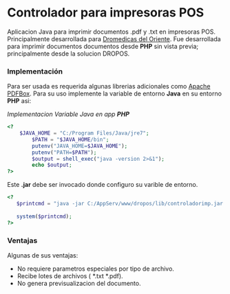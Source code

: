 # Controlador para impresoras POS

Aplicacion Java para imprimir documentos .pdf y .txt en impresoras POS. Principalmente desarrollada para [Dromedicas del Oriente](http://www.dromedicas.com.co/).
Fue desarrollada para imprimir documentos documentos desde **PHP** sin vista previa; principalmente desde la solucion DROPOS.

### Implementación

Para ser usada es requerida algunas librerias adicionales como [Apache PDFBox](https://pdfbox.apache.org/).
Para su uso implemente la variable de entorno **Java** en su entorno **PHP** asi:

_Implementacion Variable Java en app **PHP**_

```php
<?
    $JAVA_HOME = "C:/Program Files/Java/jre7";
        $PATH = "$JAVA_HOME/bin";
        putenv("JAVA_HOME=$JAVA_HOME");
        putenv("PATH=$PATH");
 		$output = shell_exec("java -version 2>&1");
 		echo $output;
?>
```

Este **.jar** debe ser invocado donde configuro su varible de entorno. 
```php
<?
   $printcmd = "java -jar C:/AppServ/www/dropos/lib/controladorimp.jar 2>&1 venta.pdf factura.txt";
        
   system($printcmd);
?>
```
### Ventajas

  Algunas de sus ventajas:
  * No requiere parametros especiales por tipo de archivo.
  * Recibe lotes de archivos ( *.txt *.pdf).
  * No genera previsualizacion del documento.
